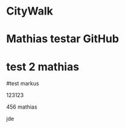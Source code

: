 # CityWalk
# Mathias testar GitHub
# test 2 mathias
#test markus


























123123


456 mathias

jde